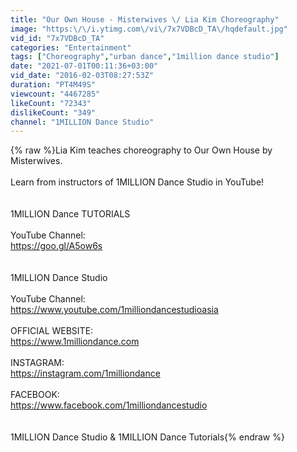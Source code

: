 ```yaml
---
title: "Our Own House - Misterwives \/ Lia Kim Choreography"
image: "https:\/\/i.ytimg.com\/vi\/7x7VDBcD_TA\/hqdefault.jpg"
vid_id: "7x7VDBcD_TA"
categories: "Entertainment"
tags: ["Choreography","urban dance","1million dance studio"]
date: "2021-07-01T00:11:36+03:00"
vid_date: "2016-02-03T08:27:53Z"
duration: "PT4M49S"
viewcount: "4467285"
likeCount: "72343"
dislikeCount: "349"
channel: "1MILLION Dance Studio"
---
```

{% raw %}Lia Kim teaches choreography to Our Own House by Misterwives.<br /><br />Learn from instructors of 1MILLION Dance Studio in YouTube!<br /><br /><br />1MILLION Dance TUTORIALS <br /><br />YouTube Channel:<br /><a rel="nofollow" target="blank" href="https://goo.gl/A5ow6s">https://goo.gl/A5ow6s</a><br /><br /><br />1MILLION Dance Studio<br /><br />YouTube Channel: <br /><a rel="nofollow" target="blank" href="https://www.youtube.com/1milliondancestudioasia">https://www.youtube.com/1milliondancestudioasia</a><br /><br />OFFICIAL WEBSITE:<br /><a rel="nofollow" target="blank" href="https://www.1milliondance.com">https://www.1milliondance.com</a><br /><br />INSTAGRAM:<br /><a rel="nofollow" target="blank" href="https://instagram.com/1milliondance">https://instagram.com/1milliondance</a><br /><br />FACEBOOK:<br /><a rel="nofollow" target="blank" href="https://www.facebook.com/1milliondancestudio">https://www.facebook.com/1milliondancestudio</a><br /><br /><br />1MILLION Dance Studio &amp; 1MILLION Dance Tutorials{% endraw %}
